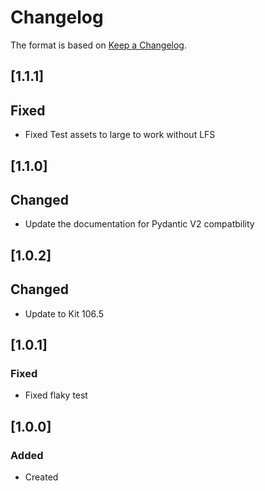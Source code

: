 # Changelog
The format is based on [Keep a Changelog](https://keepachangelog.com/en/1.0.0/).

## [1.1.1]
## Fixed
- Fixed Test assets to large to work without LFS

## [1.1.0]
## Changed
- Update the documentation for Pydantic V2 compatbility

## [1.0.2]
## Changed
- Update to Kit 106.5

## [1.0.1]
### Fixed
- Fixed flaky test

## [1.0.0]
### Added
- Created
